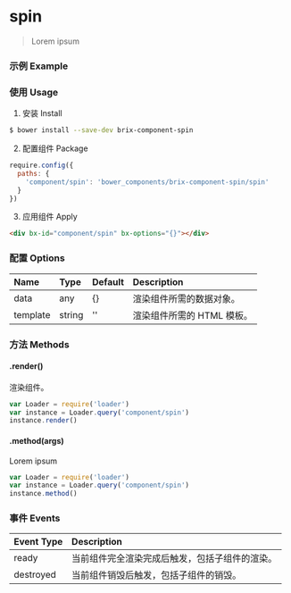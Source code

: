 # spin

> Lorem ipsum

### 示例 Example

<div bx-id="component/spin" bx-options="{}"></div>

### 使用 Usage

1. 安装 Install

  ```sh
  $ bower install --save-dev brix-component-spin
  ```

2. 配置组件 Package

  ```js
  require.config({
    paths: {
      'component/spin': 'bower_components/brix-component-spin/spin'
    }
  })
  ```

3. 应用组件 Apply

  ```html
  <div bx-id="component/spin" bx-options="{}"></div>
  ```

### 配置 Options

Name | Type | Default | Description
:--- | :--- | :------ | :----------
data | any | {} | 渲染组件所需的数据对象。
template | string | '' | 渲染组件所需的 HTML 模板。

### 方法 Methods

#### .render()

渲染组件。

```js
var Loader = require('loader')
var instance = Loader.query('component/spin')
instance.render()
```

#### .method(args)

Lorem ipsum

```js
var Loader = require('loader')
var instance = Loader.query('component/spin')
instance.method()
```

### 事件 Events

Event Type | Description
:--------- | :----------
ready | 当前组件完全渲染完成后触发，包括子组件的渲染。
destroyed | 当前组件销毁后触发，包括子组件的销毁。

